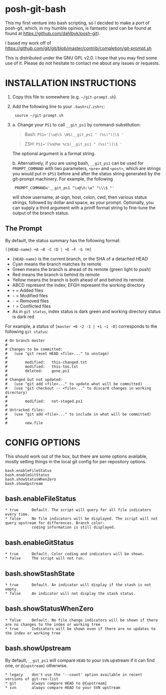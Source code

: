 posh-git-bash
========

This my first venture into bash scripting, so I decided to make a port of posh-git, which, in my humble opinion, is
fantastic (and can be found at found at https://github.com/dahlbyk/posh-git).

I based my work off of https://github.com/git/git/blob/master/contrib/completion/git-prompt.sh

This is distributed under the GNU GPL v2.0. I hope that you may find some use of it. Please do not hesitate to contact me
about any issues or requests.


INSTALLATION INSTRUCTIONS
========================
1. Copy this file to somewhere (e.g. `~/git-prompt.sh`).
2. Add the following line to your `.bashrc`/`.zshrc`:

        source ~/git-prompt.sh

3. a. Change your `PS1` to call `__git_ps1` by command-substitution:

    > Bash: `PS1='[\u@\h \W$(__git_ps1 " (%s)")]\$ '`
    
    > ZSH:  `PS1='[%n@%m %c$(__git_ps1 " (%s)")]\$ '`
    
    The optional argument is a format string.
    
    b. Alternatively, if you are using bash, `__git_ps1` can be used for `PROMPT_COMMAND` with two parameters, `<pre>` 
    and `<post>`, which are strings you would put in `$PS1` before and after the status string generated by the 
    git-prompt machinery. For example, the following
    
        PROMPT_COMMAND='__git_ps1 "\u@\h:\w" "\\\$ "'
        
    will show username, at-sign, host, colon, cwd, then various status strings, followed by dollar and space, as your
    prompt. Optionally, you can supply a third argument with a printf format string to fine-tune the output of the branch
    status.
    
The Prompt
----------
By default, the status summary has the following format:

    [{HEAD-name} +A ~B -C !D | +E ~F -G !H]

* `{HEAD-name}` is the current branch, or the SHA of a detached HEAD
 * Cyan means the branch matches its remote
 * Green means the branch is ahead of its remote (green light to push)
 * Red means the branch is behind its remote
 * Yellow means the branch is both ahead of and behind its remote
* ABCD represent the index; EFGH represent the working directory
 * `+` = Added files
 * `~` = Modified files
 * `-` = Removed files
 * `!` = Conflicted files
 * As in `git status`, index status is dark green and working directory status is dark red

For example, a status of `[master +0 ~2 -1 | +1 ~1 -0]` corresponds to the following `git status`:

    # On branch master
    #
    # Changes to be committed:
    #   (use "git reset HEAD <file>..." to unstage)
    #
    #        modified:   this-changed.txt
    #        modified:   this-too.txt
    #        deleted:    gone.ps1
    #
    # Changed but not updated:
    #   (use "git add <file>..." to update what will be committed)
    #   (use "git checkout -- <file>..." to discard changes in working directory)
    #
    #        modified:   not-staged.ps1
    #
    # Untracked files:
    #   (use "git add <file>..." to include in what will be committed)
    #
    #        new.file



CONFIG OPTIONS
==============

This should work out of the box, but there are some options available, mostly setting things in the local git config for 
per-repository options.
```
bash.enableFileStatus
bash.enableGitStatus
bash.showStatusWhenZero
bash.showUpstream
```

bash.enableFileStatus
---------------------

    * true      Default. The script will query for all file indicators every time.
    * false     No file indicators will be displayed. The script will not query upstream for differences. Branch color-
                coding information is still displayed.

bash.enableGitStatus
--------------------
    
    * true      Default. Color coding and indicators will be shown.
    * false     The script will not run.
    
bash.showStashState
-------------------

    * true      Default. An indicator will display if the stash is not empty.
    * false     An indicator will not display the stash status.

bash.showStatusWhenZero
-----------------------
    
    * false     Default. No file change indicators will be shown if there are no changes to the index or working tree
    * true      Indicators will be shown even if there are no updates to the index or working tree

bash.showUpstream
-----------------
By default, `__git_ps1` will compare `HEAD` to your `SVN` upstream if it can find one, or `@{upstream}` otherwise.

    * legacy    don't use the '--count' option available in recent versions of git-rev-list
    * git       always compare HEAD to @{upstream}
    * svn       always compare HEAD to your SVN upstream
